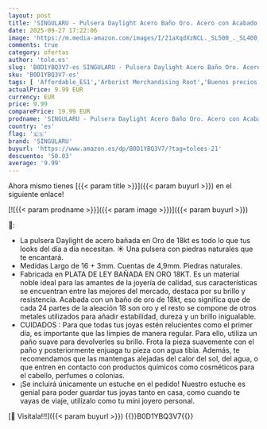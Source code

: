 ```yaml
---
layout: post
title: 'SINGULARU - Pulsera Daylight Acero Baño Oro. Acero con Acabado Baño de Oro de 18 Kt y Piedras Naturales. Joyas para Mujer'
date: 2025-09-27 17:22:06
image: 'https://m.media-amazon.com/images/I/21aXqdXzNCL._SL500_._SL400_.jpg'
comments: true
category: ofertas
author: 'tole.es'
slug: 'B0D1YBQ3V7-es SINGULARU - Pulsera Daylight Acero Baño Oro. Acero con...'
sku: 'B0D1YBQ3V7-es'
tags: [ 'Affordable_ES1','Arborist Merchandising Root','Buenos precios en moda','Compra 2, y obtén un 10% de descuento','Compra 2, y obtén un 10% de descuento_JWL','Compre 2 y obtenga un 10 % de descuento','Compre 2 y obtenga un 10 % de descuento_JWL','Fall Fashion Edit','Fashion Women','Fashion Womens Jewellery','Influencer Favourites','Jewellery','Joyería para mujer','Luzca bien a precios bajos','Men Fall Fashion','Mens Jewellery & Watches','Moda','Moda Mujer','New Arrivals - XPF','New Arrivals Fashion Revamp','New Arrivals in Fashion','New Arrivals in Jewellery','Pulseras para mujer','Selecciones de moda que son tendencia esta semana','Self Service','Softlines | Jewelry | Co-gender','Special Features Stores','Top Brands Fashion Selection','Top Brands Fashion Women','Top Brands Fashion Womens Jewellery','Womens Fashion','Womens Jewellery','c8538d25-3af9-48d3-aeff-5f3ce5572a36_0','c8538d25-3af9-48d3-aeff-5f3ce5572a36_2101','c8538d25-3af9-48d3-aeff-5f3ce5572a36_2501','c8538d25-3af9-48d3-aeff-5f3ce5572a36_3301','c8538d25-3af9-48d3-aeff-5f3ce5572a36_3401','c8538d25-3af9-48d3-aeff-5f3ce5572a36_4401','c8538d25-3af9-48d3-aeff-5f3ce5572a36_5101','c8538d25-3af9-48d3-aeff-5f3ce5572a36_5401','c8538d25-3af9-48d3-aeff-5f3ce5572a36_601','c8538d25-3af9-48d3-aeff-5f3ce5572a36_6301','c8538d25-3af9-48d3-aeff-5f3ce5572a36_7601','c8538d25-3af9-48d3-aeff-5f3ce5572a36_8401','singularu','🇪🇸', ]
actualPrice: 9.99 EUR
currency: EUR
price: 9.99
comparePrice: 19.99 EUR
prodname: 'SINGULARU - Pulsera Daylight Acero Baño Oro. Acero con Acabado Baño de Oro de 18 Kt y Piedras Naturales. Joyas para Mujer'
country: 'es'
flag: '🇪🇸'
brand: 'SINGULARU'
buyurl: 'https://www.amazon.es/dp/B0D1YBQ3V7/?tag=tolees-21'
descuento: '50.03'
average: '9.99'
---
```


Ahora mismo tienes [{{< param title >}}]({{< param buyurl >}}) en el siguiente enlace!

[![{{< param prodname >}}]({{< param image >}})]({{< param buyurl >}})

🔎:

- La pulsera Daylight de acero bañada en Oro de 18kt es todo lo que tus looks del día a día necesitan. ☀️ Una pulsera con piedras naturales que te encantará.
- Medidas Largo de 16 + 3mm. Cuentas de 4,9mm. Piedras naturales.
- Fabricada en PLATA DE LEY BAÑADA EN ORO 18KT. Es un material noble ideal para las amantes de la joyería de calidad, sus características se encuentran entre las mejores del mercado, destaca por su brillo y resistencia. Acabada con un baño de oro de 18kt, eso significa que de cada 24 partes de la aleación 18 son oro y el resto se compone de otros metales utilizados para añadir estabilidad, dureza y un brillo inigualable.
- CUIDADOS : Para que todas tus joyas estén relucientes como el primer día, es importante que las limpies de manera regular. Para ello, utiliza un paño suave para devolverles su brillo. Frota la pieza suavemente con el paño y posteriormente enjuaga tu pieza con agua tibia. Además, te recomendamos que las mantengas alejadas del calor del sol, del agua, o que entren en contacto con productos químicos como cosméticos para el cabello, perfumes o colonias.
- ¡Se incluirá únicamente un estuche en el pedido! Nuestro estuche es genial para poder guardar tus joyas tanto en casa, como cuando te vayas de viaje, utilízalo como tu mini joyero personal.

[🛒 Visítala!!!]({{< param buyurl >}})
{{<world>}}B0D1YBQ3V7{{</world>}}
